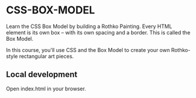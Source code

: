 # CSS-BOX-MODEL

Learn the CSS Box Model by building a Rothko Painting.
Every HTML element is its own box – with its own spacing and a border. This is called the Box Model.

In this course, you'll use CSS and the Box Model to create your own Rothko-style rectangular art pieces.

## Local development

Open index.html in your browser.
